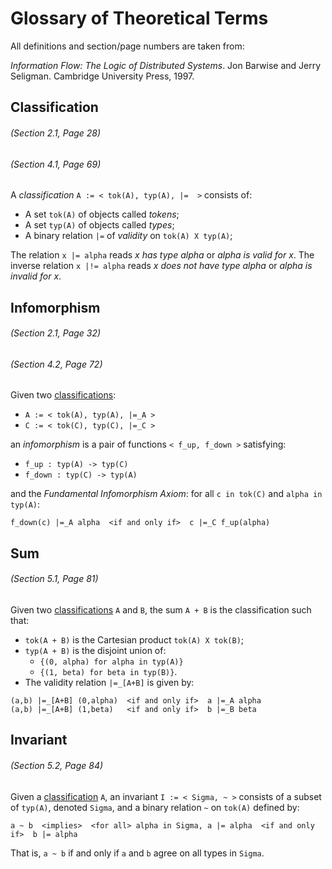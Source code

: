 # Glossary of Theoretical Terms

All definitions and section/page numbers are taken from:

_Information Flow: The Logic of Distributed Systems_. Jon Barwise and Jerry Seligman. Cambridge University Press, 1997.


## Classification
###### (Section 2.1, Page 28)
###### (Section 4.1, Page 69)

A _classification_ `A := < tok(A), typ(A), |=  >` consists of:

- A set `tok(A)` of objects called _tokens_;
- A set `typ(A)` of objects called _types_;
- A binary relation `|=` of _validity_ on `tok(A) X typ(A)`;

The relation `x |= alpha` reads _x has type alpha_ or _alpha is valid for x_. The inverse relation `x |!= alpha` reads _x does not have type alpha_ or _alpha is invalid for x_.


## Infomorphism
###### (Section 2.1, Page 32)
###### (Section 4.2, Page 72)

Given two [classifications](#classification):

- `A := < tok(A), typ(A), |=_A >`
- `C := < tok(C), typ(C), |=_C >`

an _infomorphism_ is a pair of functions `< f_up, f_down >` satisfying:

- `f_up : typ(A) -> typ(C)`
- `f_down : typ(C) -> typ(A)`

and the _Fundamental Infomorphism Axiom_: for all `c in tok(C)` and `alpha in typ(A)`:

```
f_down(c) |=_A alpha  <if and only if>  c |=_C f_up(alpha)
```

## Sum
###### (Section 5.1, Page 81)

Given two [classifications](#classification) `A` and `B`, the sum `A + B` is the classification such that:

- `tok(A + B)` is the Cartesian product `tok(A) X tok(B)`;
- `typ(A + B)` is the disjoint union of:
  - `{(0, alpha) for alpha in typ(A)}`
  - `{(1, beta) for beta in typ(B)}`.
- The validity relation `|=_[A+B]` is given by:

```
(a,b) |=_[A+B] (0,alpha)  <if and only if>  a |=_A alpha
(a,b) |=_[A+B] (1,beta)   <if and only if>  b |=_B beta
```

## Invariant
###### (Section 5.2, Page 84)

Given a [classification](#classification) `A`, an invariant `I := < Sigma, ~ >` consists of a subset of `typ(A)`, denoted `Sigma`, and a binary relation `~` on `tok(A)` defined by:

```
a ~ b  <implies>  <for all> alpha in Sigma, a |= alpha  <if and only if>  b |= alpha
```
That is, `a ~ b` if and only if `a` and `b` agree on all types in `Sigma`.
